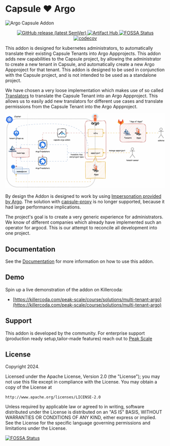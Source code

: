 # Capsule ❤️ Argo

![Argo Capsule Addon](docs/images/capsule-argo.png)

<p align="center">
<a href="https://github.com/peak-scale/capsule-argo-addon/releases/latest">
  <img alt="GitHub release (latest SemVer)" src="https://img.shields.io/github/v/release/peak-scale/capsule-argo-addon?sort=semver">
</a>
<a href="https://artifacthub.io/packages/search?repo=capsule-argo-addon">
  <img src="https://img.shields.io/endpoint?url=https://artifacthub.io/badge/repository/capsule-argo-addon" alt="Artifact Hub">
</a>
<a href="https://app.fossa.com/projects/git%2Bgithub.com%2Fpeak-scale%2Fcapsule-argo-addon?ref=badge_shield&issueType=license">
  <img src="https://app.fossa.com/api/projects/git%2Bgithub.com%2Fpeak-scale%2Fcapsule-argo-addon.svg?type=shield&issueType=license" alt="FOSSA Status">
</a>
<a href="https://codecov.io/gh/peak-scale/capsule-argo-addon">
  <img src="https://codecov.io/gh/peak-scale/capsule-argo-addon/graph/badge.svg?token=26QLMNSN54" alt="codecov">
</a>
</p>


This addon is designed for kubernetes administrators, to automatically translate their existing Capsule Tenants into Argo Appprojects. This addon adds new capabilities to the Capsule project, by allowing the administrator to create a new tenant in Capsule, and automatically create a new Argo Appproject for that tenant. This addon is designed to be used in conjunction with the Capsule project, and is not intended to be used as a standalone project.

We have chosen a very loose implementation which makes use of so called [Translators](docs/translators.md) to translate the Capsule Tenant into an Argo Appproject. This allows us to easily add new translators for different use cases and translate permissions from the Capsule Tenant into the Argo Appproject.

![Argo Capsule Addon Overview](docs/images/capsule-argo-addon.gif)

By design the Addon is designed to work by using [Impersonation provided by Argo](https://argo-cd.readthedocs.io/en/latest/operator-manual/app-sync-using-impersonation/). The solution with [capsule-proxy](https://github.com/projectcapsule/capsule-proxy) is no longer supported, because it had large performance implications.

The project's goal is to create a very generic experience for administrators. We know of different companies which already have implemented such an operator for argocd. This is our attempt to reconcile all development into one project.

## Documentation

See the [Documentation](docs/README.md) for more information on how to use this addon.

## Demo

Spin up a live demonstration of the addon on Killercoda:

- [https://killercoda.com/peak-scale/course/solutions/multi-tenant-argo](https://killercoda.com/peak-scale/course/solutions/multi-tenant-argo)

## Support

This addon is developed by the community. For enterprise support (production ready setup,tailor-made features) reach out to [Peak Scale](https://peakscale.ch/en/)


## License

Copyright 2024.

Licensed under the Apache License, Version 2.0 (the "License");
you may not use this file except in compliance with the License.
You may obtain a copy of the License at

    http://www.apache.org/licenses/LICENSE-2.0

Unless required by applicable law or agreed to in writing, software
distributed under the License is distributed on an "AS IS" BASIS,
WITHOUT WARRANTIES OR CONDITIONS OF ANY KIND, either express or implied.
See the License for the specific language governing permissions and
limitations under the License.



[![FOSSA Status](https://app.fossa.com/api/projects/git%2Bgithub.com%2Fpeak-scale%2Fcapsule-argo-addon.svg?type=large)](https://app.fossa.com/projects/git%2Bgithub.com%2Fpeak-scale%2Fcapsule-argo-addon?ref=badge_large)
